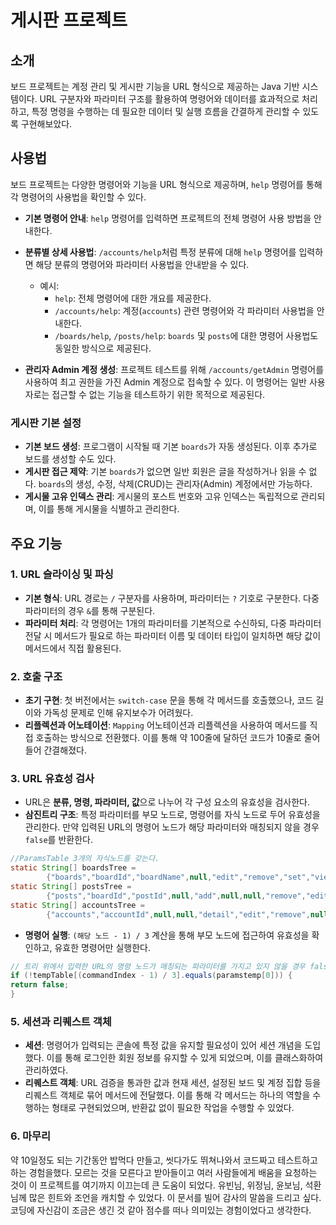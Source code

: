 # 게시판 프로젝트

## 소개
보드 프로젝트는 계정 관리 및 게시판 기능을 URL 형식으로 제공하는 Java 기반 시스템이다. URL 구분자와 파라미터 구조를 활용하여 명령어와 데이터를 효과적으로 처리하고, 특정 명령을 수행하는 데 필요한 데이터 및 실행 흐름을 간결하게 관리할 수 있도록 구현해보았다.

## 사용법

보드 프로젝트는 다양한 명령어와 기능을 URL 형식으로 제공하며, `help` 명령어를 통해 각 명령어의 사용법을 확인할 수 있다.

- **기본 명령어 안내**: `help` 명령어를 입력하면 프로젝트의 전체 명령어 사용 방법을 안내한다.
- **분류별 상세 사용법**: `/accounts/help`처럼 특정 분류에 대해 `help` 명령어를 입력하면 해당 분류의 명령어와 파라미터 사용법을 안내받을 수 있다.

    - 예시:
        - `help`: 전체 명령어에 대한 개요를 제공한다.
        - `/accounts/help`: 계정(`accounts`) 관련 명령어와 각 파라미터 사용법을 안내한다.
        - `/boards/help`, `/posts/help`: `boards` 및 `posts`에 대한 명령어 사용법도 동일한 방식으로 제공된다.

- **관리자 Admin 계정 생성**: 프로젝트 테스트를 위해 `/accounts/getAdmin` 명령어를 사용하여 최고 권한을 가진 Admin 계정으로 접속할 수 있다. 이 명령어는 일반 사용자로는 접근할 수 없는 기능을 테스트하기 위한 목적으로 제공된다.

### 게시판 기본 설정
- **기본 보드 생성**: 프로그램이 시작될 때 기본 `boards`가 자동 생성된다. 이후 추가로 보드를 생성할 수도 있다.
- **게시판 접근 제약**: 기본 `boards`가 없으면 일반 회원은 글을 작성하거나 읽을 수 없다. `boards`의 생성, 수정, 삭제(CRUD)는 관리자(Admin) 계정에서만 가능하다.
- **게시물 고유 인덱스 관리**: 게시물의 포스트 번호와 고유 인덱스는 독립적으로 관리되며, 이를 통해 게시물을 식별하고 관리한다.

## 주요 기능

### 1. URL 슬라이싱 및 파싱
- **기본 형식**: URL 경로는 `/` 구분자를 사용하며, 파라미터는 `?` 기호로 구분한다. 다중 파라미터의 경우 `&`를 통해 구분된다.
- **파라미터 처리**: 각 명령어는 1개의 파라미터를 기본적으로 수신하되, 다중 파라미터 전달 시 메서드가 필요로 하는 파라미터 이름 및 데이터 타입이 일치하면 해당 값이 메서드에서 직접 활용된다.

### 2. 호출 구조
- **초기 구현**: 첫 버전에서는 `switch-case` 문을 통해 각 메서드를 호출했으나, 코드 길이와 가독성 문제로 인해 유지보수가 어려웠다.
- **리플렉션과 어노테이션**: `Mapping` 어노테이션과 리플렉션을 사용하여 메서드를 직접 호출하는 방식으로 전환했다. 이를 통해 약 100줄에 달하던 코드가 10줄로 줄어들어 간결해졌다.

### 3. URL 유효성 검사
- URL은 **분류, 명령, 파라미터, 값**으로 나누어 각 구성 요소의 유효성을 검사한다.
- **삼진트리 구조**: 특정 파라미터를 부모 노드로, 명령어를 자식 노드로 두어 유효성을 관리한다. 만약 입력된 URL의 명령어 노드가 해당 파라미터와 매칭되지 않을 경우 `false`를 반환한다.

```java
//ParamsTable 3개의 자식노드를 갖는다.
static String[] boardsTree =
        {"boards","boardId","boardName",null,"edit","remove","set","view","add",null,null,null,null};
static String[] postsTree =
        {"posts","boardId","postId",null,"add",null,null,"remove","edit","get",null,null,null};
static String[] accountsTree =
        {"accounts","accountId",null,null,"detail","edit","remove",null,null,null,null,null,null};
```

 
- **명령어 실행**: `(해당 노드 - 1) / 3` 계산을 통해 부모 노드에 접근하여 유효성을 확인하고, 유효한 명령어만 실행한다.

```java
// 트리 위에서 입력한 URL의 명령 노드가 매칭되는 파라미터를 가지고 있지 않을 경우 false
if (!tempTable[(commandIndex - 1) / 3].equals(paramstemp[0])) {
return false;
}
```



### 5. 세션과 리퀘스트 객체
- **세션**: 명령어가 입력되는 콘솔에 특정 값을 유지할 필요성이 있어 세션 개념을 도입했다. 이를 통해 로그인한 회원 정보를 유지할 수 있게 되었으며, 이를 클래스화하여 관리하였다.
- **리퀘스트 객체**: URL 검증을 통과한 값과 현재 세션, 설정된 보드 및 계정 집합 등을 리퀘스트 객체로 묶어 메서드에 전달했다. 이를 통해 각 메서드는 하나의 역할을 수행하는 형태로 구현되었으며, 반환값 없이 필요한 작업을 수행할 수 있었다.



### 6. 마무리
약 10일정도 되는 기간동안 밥먹다 만들고, 씻다가도 뛰쳐나와서 코드짜고 테스트하고 하는 경험을했다. 모르는 것을 모른다고 받아들이고 여러 사람들에게 배움을 요청하는 것이 이 프로젝트를 여기까지 이끄는데 큰 도움이 되었다. 유빈님, 위정님, 윤보님, 석환님께 많은 힌트와 조언을 캐치할 수 있었다. 이 문서를 빌어 감사의 말씀을 드리고 싶다. 코딩에 자신감이 조금은 생긴 것 같아 점수를 떠나 의미있는 경험이었다고 생각한다.

